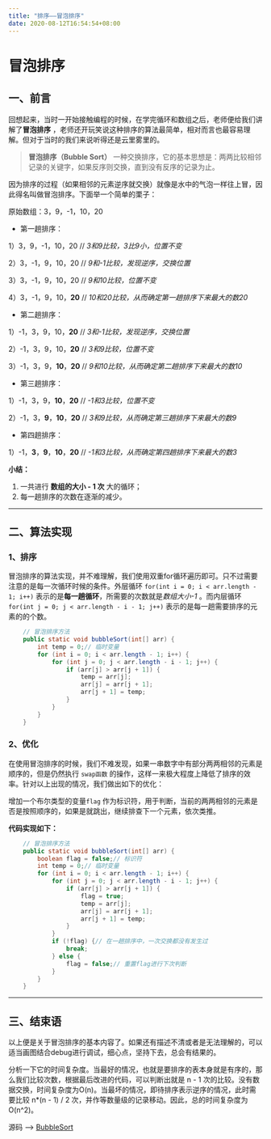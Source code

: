 ```yaml
---
title: "排序——冒泡排序"
date: 2020-08-12T16:54:54+08:00
---
```


# 冒泡排序

## 一、前言

回想起来，当时一开始接触编程的时候，在学完循环和数组之后，老师便给我们讲解了**冒泡排序** ，老师还开玩笑说这种排序的算法最简单，相对而言也最容易理解。但对于当时的我们来说听得还是云里雾里的。

>**冒泡排序（Bubble Sort）** 一种交换排序，它的基本思想是：两两比较相邻记录的关键字，如果反序则交换，直到没有反序的记录为止。

因为排序的过程（如果相邻的元素逆序就交换）就像是水中的气泡一样往上冒，因此得名叫做冒泡排序。下面举一个简单的栗子：

原始数组：3，9，-1，10，20 

-    第一趟排序：

1）3，9，-1，10，20 // *3和9比较，3比9小，位置不变*

2）3，-1，9，10，20 // *9和-1比较，发现逆序，交换位置* 

3）3，-1，9，10，20 // *9和10比较，位置不变*

4）3，-1，9，10，**20** // *10和20比较，从而确定第一趟排序下来最大的数20*

-    第二趟排序：

1）-1，3，9，10，**20** // *3和-1比较，发现逆序，交换位置*

2）-1，3，9，10，**20** // *3和9比较，位置不变*

3）-1，3，9，**10**，**20** // *9和10比较，从而确定第二趟排序下来最大的数10*

-    第三趟排序：

1）-1，3，9，**10**，**20** // *-1和3比较，位置不变*

2）-1，3，**9**，**10**，**20** // *3和9比较，从而确定第三趟排序下来最大的数9*

-    第四趟排序：

1）-1，**3**，**9**，**10**，**20** // *-1和3比较，从而确定第四趟排序下来最大的数3*

**小结：**

1.   一共进行 **数组的大小 - 1 次** 大的循环；
2.   每一趟排序的次数在逐渐的减少。

---

## 二、算法实现

### 1、排序

冒泡排序的算法实现，并不难理解，我们使用双重for循环遍历即可。只不过需要注意的是每一次循环时候的条件。外层循环 `for(int i = 0; i < arr.length - 1; i++)` 表示的是**每一趟循环**，所需要的次数就是*数组大小-1* 。而内层循环 `for(int j = 0; j < arr.length - i - 1; j++)`  表示的是每一趟需要排序的元素的的个数。

```java
    // 冒泡排序方法
    public static void bubbleSort(int[] arr) {
        int temp = 0;// 临时变量
        for (int i = 0; i < arr.length - 1; i++) {
            for (int j = 0; j < arr.length - i - 1; j++) {
                if (arr[j] > arr[j + 1]) {
                    temp = arr[j];
                    arr[j] = arr[j + 1];
                    arr[j + 1] = temp;
                }
            }
        }
    }
```

### 2、优化

在使用冒泡排序的时候，我们不难发现，如果一串数字中有部分两两相邻的元素是顺序的，但是仍然执行 `swap函数` 的操作，这样一来极大程度上降低了排序的效率。针对以上出现的情况，我们做出如下的优化：

增加一个布尔类型的变量`flag` 作为标识符，用于判断，当前的两两相邻的元素是否是按照顺序的，如果是就跳出，继续排查下一个元素，依次类推。

**代码实现如下：**

```java
    // 冒泡排序方法
    public static void bubbleSort(int[] arr) {
        boolean flag = false;// 标识符
        int temp = 0;// 临时变量
        for (int i = 0; i < arr.length - 1; i++) {
            for (int j = 0; j < arr.length - i - 1; j++) {
                if (arr[j] > arr[j + 1]) {
                    flag = true;
                    temp = arr[j];
                    arr[j] = arr[j + 1];
                    arr[j + 1] = temp;
                }
            }
            if (!flag) {// 在一趟排序中，一次交换都没有发生过
                break;
            } else {
                flag = false;// 重置flag进行下次判断
            }
        }
    }
```

---

## 三、结束语

以上便是关于冒泡排序的基本内容了。如果还有描述不清或者是无法理解的，可以适当画图结合debug进行调试，细心点，坚持下去，总会有结果的。

分析一下它的时间复杂度。当最好的情况，也就是要排序的表本身就是有序的，那么我们比较次数，根据最后改进的代码，可以判断出就是 n - 1 次的比较。没有数据交换，时间复杂度为O(n)。当最坏的情况，即待排序表示逆序的情况，此时需要比较 n*(n - 1) / 2 次，并作等数量级的记录移动。因此，总的时间复杂度为O(n^2)。

源码 ——> [BubbleSort](https://github.com/QuakeWang/DataStructure/blob/master/src/com/quake/sort/BubbleSort.java)